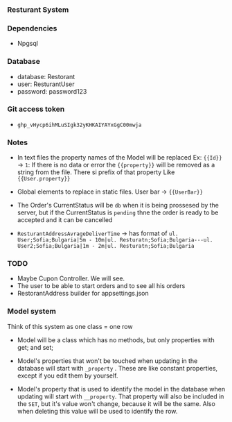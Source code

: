 ﻿### Resturant System

### Dependencies
- Npgsql

### Database
- database: Restorant
- user: ResturantUser
- password: password123

### Git access token
- `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`

### Notes
- In text files the property names of the Model will be replaced 
Ex: `{{Id}}` -> `1`: If there is no data or error the `{{property}}` 
will be removed as a string from the file. There si prefix of that property Like `{{User.property}}`

- Global elements to replace in static files. User bar -> `{{UserBar}}`

- The Order's CurrentStatus will be `db` when it is being prossesed by the server,
 but if the CurrentStatus is `pending` thne the order is ready to be accepted and it can be cancelled


- `ResturantAddressAvrageDeliverTime` -> has format of `ul. User;Sofia;Bulgaria|5m - 10m|ul. Resturatn;Sofia;Bulgaria---ul. User2;Sofia;Bulgaria|1m - 2m|ul. Resturatn;Sofia;Bulgaria`
### TODO
- Maybe Cupon Controller. We will see.
- The user to be able to start orders and to see all his orders
- RestorantAddress builder for appsettings.json






### Model system
Think of this system as one class = one row
- Model will be a class which has no methods, but only properties with get; and set;

- Model's properties that won't be touched when updating in the database will start with `_property` . 
  These are like constant properties, except if you edit them by yourself.

- Model's property that is used to identify the model in the database when updating will start with `__property`. 
  That property will also be included in the `SET`, but it's value won't change, because it will be the same.
  Also when deleting this value will be used to identify the row.